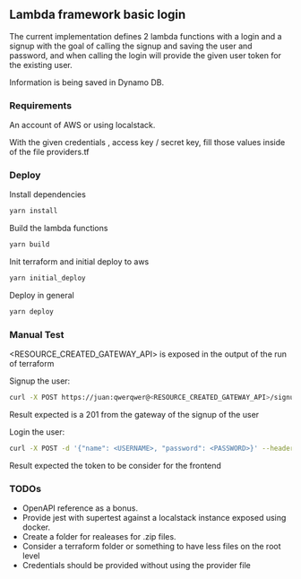 ## Lambda framework basic login

The current implementation defines 2 lambda functions with a login and a signup with the goal of calling the signup and saving the user and password, and when calling the login will provide the given user token for the existing user.

Information is being saved in Dynamo DB.

### Requirements

An account of AWS or using localstack.

With the given credentials , access key / secret key, fill those values inside of the file providers.tf

### Deploy

Install dependencies

```sh 
yarn install
```

Build the lambda functions

```sh
yarn build
```

Init terraform and initial deploy to aws
```sh
yarn initial_deploy
```

Deploy in general
```sh
yarn deploy
```

### Manual Test

<RESOURCE_CREATED_GATEWAY_API> is exposed in the output of the run of terraform

Signup the user:
```sh
curl -X POST https://juan:qwerqwer@<RESOURCE_CREATED_GATEWAY_API>/signup
```
Result expected is a 201 from the gateway of the signup of the user


Login the user:
```sh
curl -X POST -d '{"name": <USERNAME>, "password": <PASSWORD>}' --header "Content-Type: application/json" https://<RESOURCE_CREATED_GATEWAY_API>/login
```
Result expected the token to be consider for the frontend

### TODOs

- OpenAPI reference as a bonus.
- Provide jest with supertest against a localstack instance exposed using docker.
- Create a folder for realeases for .zip files.
- Consider a terraform folder or something to have less files on the root level
- Credentials should be provided without using the provider file
